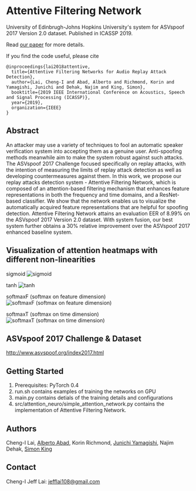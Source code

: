 # Attentive Filtering Network
University of Edinbrugh-Johns Hopkins University's system for ASVspoof 2017 Version 2.0 dataset. Published in ICASSP 2019.

Read [our paper](https://arxiv.org/abs/1810.13048) for more details. 

If you find the code useful, please cite
```
@inproceedings{lai2018attentive,
  title={Attentive Filtering Networks for Audio Replay Attack Detection},
  author={Lai, Cheng-I and Abad, Alberto and Richmond, Korin and Yamagishi, Junichi and Dehak, Najim and King, Simon},
  booktitle={2019 IEEE International Conference on Acoustics, Speech and Signal Processing (ICASSP)},
  year={2019},
  organization={IEEE}
}
```

## Abstract 
An attacker may use a variety of techniques to fool an automatic speaker verification system into accepting them as a genuine user. Anti-spoofing methods meanwhile aim to make the system robust against such attacks. The ASVspoof 2017 Challenge focused specifically on replay attacks, with the intention of measuring the limits of replay attack detection as well as developing countermeasures against them. In this work, we propose our replay attacks detection system - Attentive Filtering Network, which is composed of an attention-based filtering mechanism that enhances feature representations in both the frequency and time domains, and a ResNet-based classifier. We show that the network enables us to visualize the automatically acquired feature representations that are helpful for spoofing detection. Attentive Filtering Network attains an evaluation EER of 8.99% on the ASVspoof 2017 Version 2.0 dataset. With system fusion, our best system further obtains a 30% relative improvement over the ASVspoof 2017 enhanced baseline system.

## Visualization of attention heatmaps with different non-linearities
sigmoid
![sigmoid](https://github.com/jefflai108/Attentive-Filtering-Network/raw/master/github_image/sigmoid.png)

tanh
![tanh](https://github.com/jefflai108/Attentive-Filtering-Network/raw/master/github_image/tanh.png)

softmaxF (softmax on feature dimension)
![softmaxF (softmax on feature dimension)](https://github.com/jefflai108/Attentive-Filtering-Network/raw/master/github_image/softmaxF.png)

softmaxT (softmax on time dimension)
![softmaxT (softmax on time dimension)](https://github.com/jefflai108/Attentive-Filtering-Network/raw/master/github_image/softmaxT.png)

## ASVspoof 2017 Challenge & Dataset
http://www.asvspoof.org/index2017.html

## Getting Started 
1. Prerequisites: PyTorch 0.4
2. run.sh contains examples of training the networks on GPU 
3. main.py contains detials of the training details and configurations
4. src/attention_neuro/simple_attention_network.py contains the implementation of Attentive Filtering Network.

## Authors 
Cheng-I Lai, [Alberto Abad](https://www.l2f.inesc-id.pt/w/Alberto_Abad_Gareta), Korin Richmond, [Junichi Yamagishi](https://nii-yamagishilab.github.io), Najim Dehak, [Simon King](http://homepages.inf.ed.ac.uk/simonk/)

## Contact 
Cheng-I Jeff Lai: jefflai108@gmail.com
